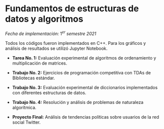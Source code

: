 # Fundamentos de estructuras de datos y algoritmos

_Fecha de implementación:_ $1^{er}$ _semestre 2021_

Todos los códigos fueron implementados en C++. Para los gráficos y análisis de resultados se utilizó Jupyter Notebook.

- **Tarea No. 1:** Evaluación experimental de algoritmos de ordenamiento y multiplicación de matrices.

- **Trabajo No. 2:** Ejercicios de programación competitiva con TDAs de Bibliotecas estándar.

- **Trabajo No. 3:** Evaluación experimental de diccionarios implementados con diferentes estructuras de datos.

- **Trabajo No. 4:** Resolución y análisis de problemas de naturaleza algorítmica.

- **Proyecto Final:** Análisis de tendencias políticas sobre usuarios de la red social Twitter.
